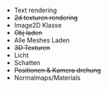 * Text rendering
* ~~2d texturen rendering~~
* Image2D Klasse
* ~~Obj laden~~
* Alle Meshes Laden
* ~~3D Texturen~~
* Licht
* Schatten
* ~~Positionen & Kamera drehung~~
* Normalmaps/Materials